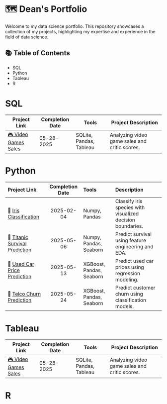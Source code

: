 # 🗺 Dean's Portfolio 
Welcome to my data science portfolio. This repository showcases a collection of my projects, highlighting my expertise and experience in the field of data science.

## 📚 Table of Contents
- SQL
- Python
- Tableau
- R

# SQL
| Project Link | Completion Date | Tools | Project Description |
|-------------|----------------|-------|----------------------|
| [🎮 Video Games Sales](https://github.com/deannie-choi/Video-games-sales) | 05-28-2025 | SQLite, Pandas, Tableau | Analyzing video game sales and critic scores. |

# Python
<table>
  <thead>
    <tr>
      <th style="text-align:left;">Project Link</th>
      <th style="text-align:center;">Completion Date</th>
      <th style="text-align:left;">Tools</th>
      <th style="text-align:left;">Description</th>
    </tr>
  </thead>
  <tbody>
    <tr>
      <td>🌸 <a href="#">Iris Classification</a></td>
      <td style="text-align:center;">2025-02-04</td>
      <td>Numpy, Pandas</td>
      <td>Classify iris species with visualized decision boundaries.</td>
    </tr>
    <tr>
      <td>🚢 <a href="#">Titanic Survival Prediction</a></td>
      <td style="text-align:center;">2025-05-06</td>
      <td>Numpy, Pandas, Seaborn</td>
      <td>Predict survival using feature engineering and EDA.</td>
    </tr>
    <tr>
      <td>🚗 <a href="#">Used Car Price Prediction</a></td>
      <td style="text-align:center;">2025-05-13</td>
      <td>XGBoost, Pandas, Seaborn</td>
      <td>Predict used car prices using regression modeling.</td>
    </tr>
    <tr>
      <td>🎯 <a href="#">Telco Churn Prediction</a></td>
      <td style="text-align:center;">2025-05-24</td>
      <td>XGBoost, Pandas, Seaborn</td>
      <td>Predict customer churn using classification models.</td>
    </tr>
  </tbody>
</table>

# Tableau
| Project Link | Completion Date | Tools | Project Description |
|-------------|----------------|-------|----------------------|
| [🎮 Video Games Sales](https://github.com/deannie-choi/Video-games-sales) | 05-28-2025 | SQLite, Pandas, Tableau | Analyzing video game sales and critic scores. |

# R
